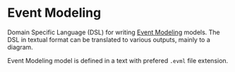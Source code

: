 # Event Modeling

Domain Specific Language (DSL) for writing [Event Modeling](https://eventmodeling.org/) models. The DSL in textual format can be translated to various outputs, mainly to a diagram.

Event Modeling model is defined in a text with prefered `.evml` file extension.

